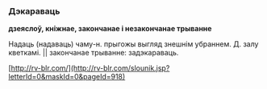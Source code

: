 ### Дэкараваць
**дзеяслоў, кніжнае, закончанае і незакончанае трыванне**

Надаць (надаваць) чаму-н. прыгожы выгляд знешнім убраннем. Д. залу кветкамі. || закончанае трыванне: задэкараваць.

<a rel="author">[http://rv-blr.com/](http://rv-blr.com/slounik.jsp?letterId=0&maskId=0&pageId=918)</a>

